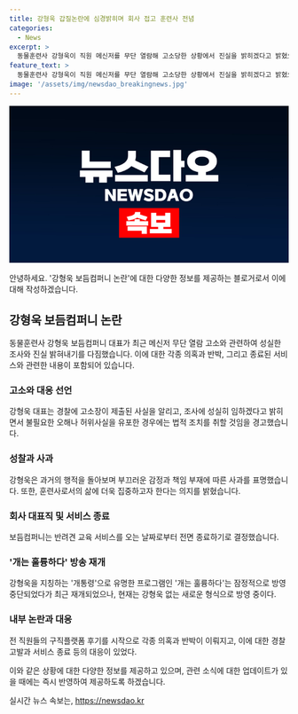```yaml
---
title: 강형욱 갑질논란에 심경밝히며 회사 접고 훈련사 전념
categories:
  - News
excerpt: >
  동물훈련사 강형욱이 직원 메신저를 무단 열람해 고소당한 상황에서 진실을 밝히겠다고 밝혔으며, 오해와 허위사실을 공개한 사람들에 대한 법적 조치를 취할 것이라고 알렸다. 또한, 삶을 돌아보며 사죄하고, 훈련사로서 전문성과 책임감을 보여줄 것이라고 전했다. 이에 따라 보듬컴퍼니는 반려견 교육 서비스를 30일을 끝으로 전면 종료한다. KBS2 개는 훌륭하다는 강형욱 없는 특집으로 방송을 재개하였다.
feature_text: >
  동물훈련사 강형욱이 직원 메신저를 무단 열람해 고소당한 상황에서 진실을 밝히겠다고 밝혔으며, 오해와 허위사실을 공개한 사람들에 대한 법적 조치를 취할 것이라고 알렸다. 또한, 삶을 돌아보며 사죄하고, 훈련사로서 전문성과 책임감을 보여줄 것이라고 전했다. 이에 따라 보듬컴퍼니는 반려견 교육 서비스를 30일을 끝으로 전면 종료한다. KBS2 개는 훌륭하다는 강형욱 없는 특집으로 방송을 재개하였다.
image: '/assets/img/newsdao_breakingnews.jpg'
---
```


<p><img src="/assets/img/newsdao_breakingnews.jpg" alt="koreaapp 속보" /></p>

<p>안녕하세요. '강형욱 보듬컴퍼니 논란'에 대한 다양한 정보를 제공하는 블로거로서 이에 대해 작성하겠습니다.</p>

<h2 data-ke-size="size26">강형욱 보듬컴퍼니 논란</h2>

<p data-ke-size="size16">동물훈련사 강형욱 보듬컴퍼니 대표가 최근 메신저 무단 열람 고소와 관련하여 성실한 조사와 진실 밝혀내기를 다짐했습니다. 이에 대한 각종 의혹과 반박, 그리고 종료된 서비스와 관련한 내용이 포함되어 있습니다.</p>

<h3>고소와 대응 선언</h3>

<p data-ke-size="size16">강형욱 대표는 경찰에 고소장이 제출된 사실을 알리고, 조사에 성실히 임하겠다고 밝히면서 불필요한 오해나 허위사실을 유포한 경우에는 법적 조치를 취할 것임을 경고했습니다.</p>

<h3>성찰과 사과</h3>

<p data-ke-size="size16">강형욱은 과거의 행적을 돌아보며 부끄러운 감정과 책임 부재에 따른 사과를 표명했습니다. 또한, 훈련사로서의 삶에 더욱 집중하고자 한다는 의지를 밝혔습니다.</p>

<h3>회사 대표직 및 서비스 종료</h3>

<p data-ke-size="size16">보듬컴퍼니는 반려견 교육 서비스를 오는 날짜로부터 전면 종료하기로 결정했습니다.</p>

<h3>'개는 훌륭하다' 방송 재개</h3>

<p data-ke-size="size16">강형욱을 지칭하는 '개통령'으로 유명한 프로그램인 '개는 훌륭하다'는 잠정적으로 방영 중단되었다가 최근 재개되었으나, 현재는 강형욱 없는 새로운 형식으로 방영 중이다.</p>

<h3>내부 논란과 대응</h3>

<p data-ke-size="size16">전 직원들의 구직플랫폼 후기를 시작으로 각종 의혹과 반박이 이뤄지고, 이에 대한 경찰 고발과 서비스 종료 등의 대응이 있었다.</p>

<p>이와 같은 상황에 대한 다양한 정보를 제공하고 있으며, 관련 소식에 대한 업데이트가 있을 때에는 즉시 반영하여 제공하도록 하겠습니다.</p>
실시간 뉴스 속보는, <a href="https://newsdao.kr" rel="dofollow">https://newsdao.kr</a>


